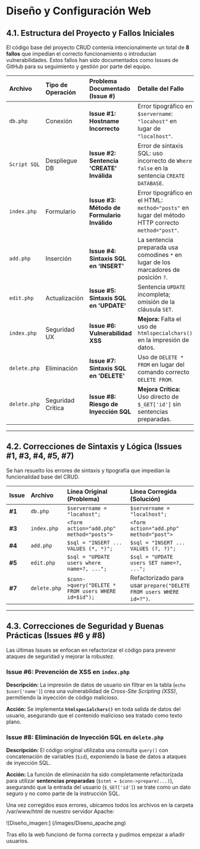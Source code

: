 # Diseño y Configuración Web

## 4.1. Estructura del Proyecto y Fallos Iniciales

El código base del proyecto CRUD contenía intencionalmente un total de **8 fallos** que impedían el correcto funcionamiento o introducían vulnerabilidades. Estos fallos han sido documentados como Issues de GitHub para su seguimiento y gestión por parte del equipo.

| Archivo | Tipo de Operación | Problema Documentado (Issue #) | Detalle del Fallo |
| :--- | :--- | :--- | :--- |
| `db.php` | Conexión | **Issue #1: Hostname Incorrecto** | Error tipográfico en `$servername`: `"locahost"` en lugar de `"localhost"`. |
| `Script SQL` | Despliegue DB | **Issue #2: Sentencia 'CREATE' Inválida** | Error de sintaxis SQL: uso incorrecto de `Where false` en la sentencia `CREATE DATABASE`. |
| `index.php` | Formulario | **Issue #3: Método de Formulario Inválido** | Error tipográfico en el HTML: `method="posts"` en lugar del método HTTP correcto `method="post"`. |
| `add.php` | Inserción | **Issue #4: Sintaxis SQL en 'INSERT'** | La sentencia preparada usa comodines `*` en lugar de los marcadores de posición `?`. |
| `edit.php` | Actualización | **Issue #5: Sintaxis SQL en 'UPDATE'** | Sentencia `UPDATE` incompleta; omisión de la cláusula `SET`. |
| `index.php` | Seguridad UX | **Issue #6: Vulnerabilidad XSS** | **Mejora:** Falta el uso de `htmlspecialchars()` en la impresión de datos. |
| `delete.php` | Eliminación | **Issue #7: Sintaxis SQL en 'DELETE'** | Uso de `DELETE * FROM` en lugar del comando correcto `DELETE FROM`. |
| `delete.php` | Seguridad Crítica | **Issue #8: Riesgo de Inyección SQL** | **Mejora Crítica:** Uso directo de `$_GET['id']` sin sentencias preparadas. |

---

## 4.2. Correcciones de Sintaxis y Lógica (Issues #1, #3, #4, #5, #7)

Se han resuelto los errores de sintaxis y tipografía que impedían la funcionalidad base del CRUD.

| Issue | Archivo | Línea Original (Problema) | Línea Corregida (Solución) |
| :--- | :--- | :--- | :--- |
| **#1** | `db.php` | `$servername = "locahost";` | `$servername = "localhost";` |
| **#3** | `index.php` | `<form action="add.php" method="posts">` | `<form action="add.php" method="post">` |
| **#4** | `add.php` | `$sql = "INSERT ... VALUES (*, *)";` | `$sql = "INSERT ... VALUES (?, ?)";` |
| **#5** | `edit.php` | `$sql = "UPDATE users where name=?, ...";` | `$sql = "UPDATE users SET name=?, ...";` |
| **#7** | `delete.php` | `$conn->query("DELETE * FROM users WHERE id=$id");` | Refactorizado para usar `prepare("DELETE FROM users WHERE id=?")`. |

---

## 4.3. Correcciones de Seguridad y Buenas Prácticas (Issues #6 y #8)

Las últimas Issues se enfocan en refactorizar el código para prevenir ataques de seguridad y mejorar la robustez.

### Issue #6: Prevención de XSS en `index.php`

**Descripción:** La impresión de datos de usuario sin filtrar en la tabla (`echo $user['name']`) crea una vulnerabilidad de *Cross-Site Scripting (XSS)*, permitiendo la inyección de código malicioso.

**Acción:** Se implementa **`htmlspecialchars()`** en toda salida de datos del usuario, asegurando que el contenido malicioso sea tratado como texto plano.

### Issue #8: Eliminación de Inyección SQL en `delete.php`

**Descripción:** El código original utilizaba una consulta `query()` con concatenación de variables (`$id`), exponiendo la base de datos a ataques de inyección SQL.

**Acción:** La función de eliminación ha sido completamente refactorizada para utilizar **sentencias preparadas** (`$stmt = $conn->prepare(...)`), asegurando que la entrada del usuario (`$_GET['id']`) se trate como un dato seguro y no como parte de la instrucción SQL.

Una vez corregidos esos errores, ubicamos todos los archivos en la carpeta /var/www/html de nuestro servidor Apache:

![Diseño_imagen:] (/images/Diseno_apache.png)

Tras ello la web funcionó de forma correcta y pudimos empezar a añadir usuarios.
